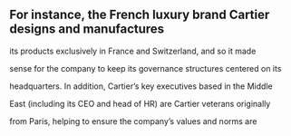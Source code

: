 ## For instance, the French luxury brand Cartier designs and manufactures

its products exclusively in France and Switzerland, and so it made

sense for the company to keep its governance structures centered on its

headquarters. In addition, Cartier’s key executives based in the Middle

East (including its CEO and head of HR) are Cartier veterans originally

from Paris, helping to ensure the company’s values and norms are